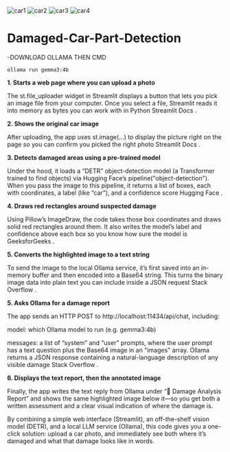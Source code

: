 

![car1](https://github.com/user-attachments/assets/e9790aab-cbad-4434-badd-3ce06078c197)
![car2](https://github.com/user-attachments/assets/4dea6260-f1e0-4ca3-a329-f74d36e6c628)
![car3](https://github.com/user-attachments/assets/23c52919-0b78-4598-ba8c-3bf2dbcfebb1)
![car4](https://github.com/user-attachments/assets/e35238cd-f66a-40f2-888d-ea8fb3ef0246)



# Damaged-Car-Part-Detection

-DOWNLOAD OLLAMA THEN CMD
```
ollama run gemma3:4b
```


__1. Starts a web page where you can upload a photo__

The st.file_uploader widget in Streamlit displays a button that lets you pick an image file from your computer. Once you select a file, Streamlit reads it into memory as bytes you can work with in Python 
Streamlit Docs
.

__2. Shows the original car image__

After uploading, the app uses st.image(...) to display the picture right on the page so you can confirm you picked the right photo 
Streamlit Docs
.

__3. Detects damaged areas using a pre-trained model__

Under the hood, it loads a “DETR” object-detection model (a Transformer trained to find objects) via Hugging Face’s pipeline("object-detection"). When you pass the image to this pipeline, it returns a list of boxes, each with coordinates, a label (like “car”), and a confidence score 
Hugging Face
.

__4. Draws red rectangles around suspected damage__

Using Pillow’s ImageDraw, the code takes those box coordinates and draws solid red rectangles around them. It also writes the model’s label and confidence above each box so you know how sure the model is 
GeeksforGeeks
.

__5. Converts the highlighted image to a text string__

To send the image to the local Ollama service, it’s first saved into an in-memory buffer and then encoded into a Base64 string. This turns the binary image data into plain text you can include inside a JSON request 
Stack Overflow
.

__5. Asks Ollama for a damage report__

The app sends an HTTP POST to http://localhost:11434/api/chat, including:

model: which Ollama model to run (e.g. gemma3:4b)

messages: a list of “system” and “user” prompts, where the user prompt has a text question plus the Base64 image in an "images" array.
Ollama returns a JSON response containing a natural-language description of any visible damage 
Stack Overflow
.

__6. Displays the text report, then the annotated image__

Finally, the app writes the text reply from Ollama under “📝 Damage Analysis Report” and shows the same highlighted image below it—so you get both a written assessment and a clear visual indication of where the damage is.

By combining a simple web interface (Streamlit), an off-the-shelf vision model (DETR), and a local LLM service (Ollama), this code gives you a one-click solution: upload a car photo, and immediately see both where it’s damaged and what that damage looks like in words.
